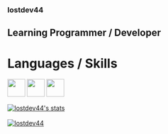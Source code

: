 ### lostdev44
## Learning Programmer / Developer
# Languages / Skills

<code><img height="40" src="https://media.discordapp.net/attachments/786121094964314154/786682173792059392/31b2ii8hchi31-removebg-preview.png"></code>
<code><img height="40" src="https://media.discordapp.net/attachments/786121094964314154/786682525748953098/1200px-C_Sharp_logo.svg.png?width=627&height=683"></code>
<code><img height="40" src="https://media.discordapp.net/attachments/786121094964314154/786328707542548522/images-removebg-preview.png"></code>


<a href="https://github.com/lostdev44">
  <img align="center" src="https://github-readme-stats.vercel.app/api?username=lostdev44&show_icons=true&include_all_commits=true&show_icons=true&title_color=fff&icon_color=79ff97&text_color=9f9f9f&bg_color=151515" alt="lostdev44's stats" />
</a>
<br><br>
<a href="https://github.com/lostdev44?tab=repositories">
  <img align="center" src="https://github-readme-stats.vercel.app/api/top-langs/?username=lostdev44&layout=compact&show_icons=true&title_color=fff&icon_color=79ff97&text_color=9f9f9f&bg_color=151515" alt='lostdev44's favorite languages" />
</a>
<br>
<br>
